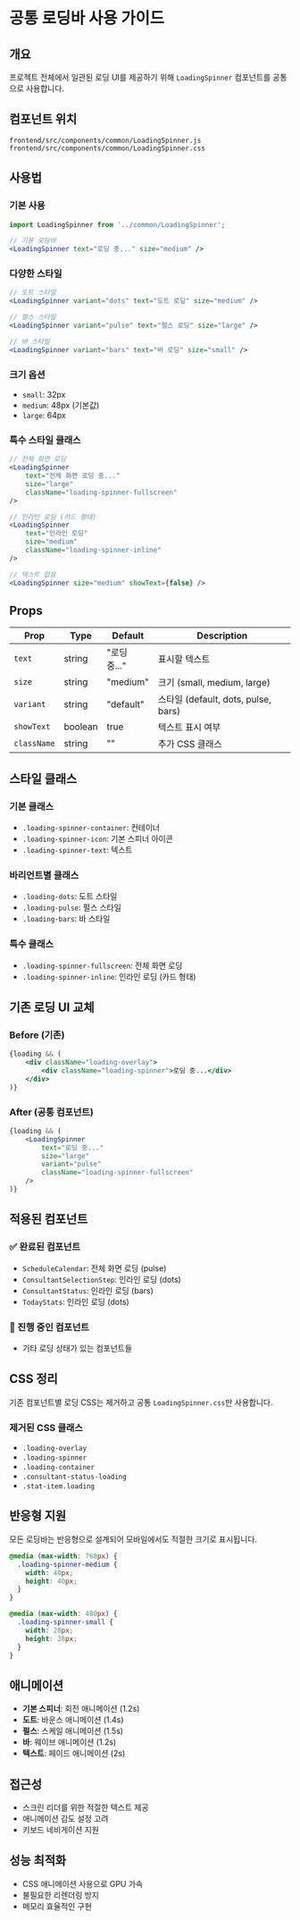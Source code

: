 # 공통 로딩바 사용 가이드

## 개요
프로젝트 전체에서 일관된 로딩 UI를 제공하기 위해 `LoadingSpinner` 컴포넌트를 공통으로 사용합니다.

## 컴포넌트 위치
```
frontend/src/components/common/LoadingSpinner.js
frontend/src/components/common/LoadingSpinner.css
```

## 사용법

### 기본 사용
```jsx
import LoadingSpinner from '../common/LoadingSpinner';

// 기본 로딩바
<LoadingSpinner text="로딩 중..." size="medium" />
```

### 다양한 스타일
```jsx
// 도트 스타일
<LoadingSpinner variant="dots" text="도트 로딩" size="medium" />

// 펄스 스타일
<LoadingSpinner variant="pulse" text="펄스 로딩" size="large" />

// 바 스타일
<LoadingSpinner variant="bars" text="바 로딩" size="small" />
```

### 크기 옵션
- `small`: 32px
- `medium`: 48px (기본값)
- `large`: 64px

### 특수 스타일 클래스
```jsx
// 전체 화면 로딩
<LoadingSpinner 
    text="전체 화면 로딩 중..." 
    size="large" 
    className="loading-spinner-fullscreen"
/>

// 인라인 로딩 (카드 형태)
<LoadingSpinner 
    text="인라인 로딩" 
    size="medium" 
    className="loading-spinner-inline"
/>

// 텍스트 없음
<LoadingSpinner size="medium" showText={false} />
```

## Props

| Prop | Type | Default | Description |
|------|------|---------|-------------|
| `text` | string | "로딩 중..." | 표시할 텍스트 |
| `size` | string | "medium" | 크기 (small, medium, large) |
| `variant` | string | "default" | 스타일 (default, dots, pulse, bars) |
| `showText` | boolean | true | 텍스트 표시 여부 |
| `className` | string | "" | 추가 CSS 클래스 |

## 스타일 클래스

### 기본 클래스
- `.loading-spinner-container`: 컨테이너
- `.loading-spinner-icon`: 기본 스피너 아이콘
- `.loading-spinner-text`: 텍스트

### 바리언트별 클래스
- `.loading-dots`: 도트 스타일
- `.loading-pulse`: 펄스 스타일
- `.loading-bars`: 바 스타일

### 특수 클래스
- `.loading-spinner-fullscreen`: 전체 화면 로딩
- `.loading-spinner-inline`: 인라인 로딩 (카드 형태)

## 기존 로딩 UI 교체

### Before (기존)
```jsx
{loading && (
    <div className="loading-overlay">
        <div className="loading-spinner">로딩 중...</div>
    </div>
)}
```

### After (공통 컴포넌트)
```jsx
{loading && (
    <LoadingSpinner 
        text="로딩 중..." 
        size="large" 
        variant="pulse"
        className="loading-spinner-fullscreen"
    />
)}
```

## 적용된 컴포넌트

### ✅ 완료된 컴포넌트
- `ScheduleCalendar`: 전체 화면 로딩 (pulse)
- `ConsultantSelectionStep`: 인라인 로딩 (dots)
- `ConsultantStatus`: 인라인 로딩 (bars)
- `TodayStats`: 인라인 로딩 (dots)

### 🔄 진행 중인 컴포넌트
- 기타 로딩 상태가 있는 컴포넌트들

## CSS 정리

기존 컴포넌트별 로딩 CSS는 제거하고 공통 `LoadingSpinner.css`만 사용합니다.

### 제거된 CSS 클래스
- `.loading-overlay`
- `.loading-spinner`
- `.loading-container`
- `.consultant-status-loading`
- `.stat-item.loading`

## 반응형 지원

모든 로딩바는 반응형으로 설계되어 모바일에서도 적절한 크기로 표시됩니다.

```css
@media (max-width: 768px) {
  .loading-spinner-medium {
    width: 40px;
    height: 40px;
  }
}

@media (max-width: 480px) {
  .loading-spinner-small {
    width: 28px;
    height: 28px;
  }
}
```

## 애니메이션

- **기본 스피너**: 회전 애니메이션 (1.2s)
- **도트**: 바운스 애니메이션 (1.4s)
- **펄스**: 스케일 애니메이션 (1.5s)
- **바**: 웨이브 애니메이션 (1.2s)
- **텍스트**: 페이드 애니메이션 (2s)

## 접근성

- 스크린 리더를 위한 적절한 텍스트 제공
- 애니메이션 감도 설정 고려
- 키보드 네비게이션 지원

## 성능 최적화

- CSS 애니메이션 사용으로 GPU 가속
- 불필요한 리렌더링 방지
- 메모리 효율적인 구현
